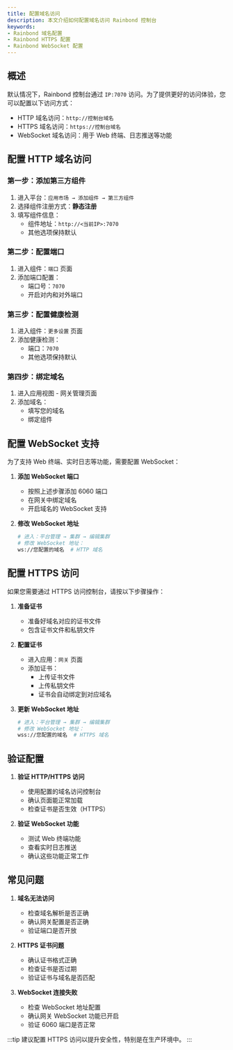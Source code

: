 ```yaml
---
title: 配置域名访问
description: 本文介绍如何配置域名访问 Rainbond 控制台
keywords:
- Rainbond 域名配置
- Rainbond HTTPS 配置
- Rainbond WebSocket 配置
---
```


## 概述

默认情况下，Rainbond 控制台通过 `IP:7070` 访问。为了提供更好的访问体验，您可以配置以下访问方式：

- HTTP 域名访问：`http://控制台域名`
- HTTPS 域名访问：`https://控制台域名`
- WebSocket 域名访问：用于 Web 终端、日志推送等功能

## 配置 HTTP 域名访问

### 第一步：添加第三方组件

1. 进入平台：`应用市场 → 添加组件 → 第三方组件`
2. 选择组件注册方式：**静态注册**
3. 填写组件信息：
   - 组件地址：`http://<当前IP>:7070`
   - 其他选项保持默认

### 第二步：配置端口

1. 进入组件：`端口` 页面
2. 添加端口配置：
   - 端口号：`7070`
   - 开启对内和对外端口

### 第三步：配置健康检测

1. 进入组件：`更多设置` 页面
2. 添加健康检测：
   - 端口：`7070`
   - 其他选项保持默认

### 第四步：绑定域名

1. 进入应用视图 - 网关管理页面
2. 添加域名：
   - 填写您的域名
   - 绑定组件

## 配置 WebSocket 支持

为了支持 Web 终端、实时日志等功能，需要配置 WebSocket：

1. **添加 WebSocket 端口**
   - 按照上述步骤添加 6060 端口
   - 在网关中绑定域名
   - 开启域名的 WebSocket 支持

2. **修改 WebSocket 地址**
   ```bash
   # 进入：平台管理 → 集群 → 编辑集群
   # 修改 WebSocket 地址：
   ws://您配置的域名  # HTTP 域名
   ```

## 配置 HTTPS 访问

如果您需要通过 HTTPS 访问控制台，请按以下步骤操作：

1. **准备证书**
   - 准备好域名对应的证书文件
   - 包含证书文件和私钥文件

2. **配置证书**
   - 进入应用：`网关` 页面
   - 添加证书：
     * 上传证书文件
     * 上传私钥文件
     * 证书会自动绑定到对应域名

3. **更新 WebSocket 地址**
   ```bash
   # 进入：平台管理 → 集群 → 编辑集群
   # 修改 WebSocket 地址：
   wss://您配置的域名  # HTTPS 域名
   ```

## 验证配置

1. **验证 HTTP/HTTPS 访问**
   - 使用配置的域名访问控制台
   - 确认页面能正常加载
   - 检查证书是否生效（HTTPS）

2. **验证 WebSocket 功能**
   - 测试 Web 终端功能
   - 查看实时日志推送
   - 确认这些功能正常工作

## 常见问题

1. **域名无法访问**
   - 检查域名解析是否正确
   - 确认网关配置是否正确
   - 验证端口是否开放

2. **HTTPS 证书问题**
   - 确认证书格式正确
   - 检查证书是否过期
   - 验证证书与域名是否匹配

3. **WebSocket 连接失败**
   - 检查 WebSocket 地址配置
   - 确认网关 WebSocket 功能已开启
   - 验证 6060 端口是否正常

:::tip
建议配置 HTTPS 访问以提升安全性，特别是在生产环境中。
:::
